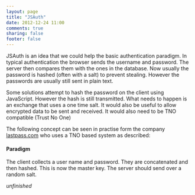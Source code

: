 ```yaml
---
layout: page
title: "JSAuth"
date: 2012-12-24 11:00
comments: true
sharing: false
footer: false
---
```

JSAuth is an idea that we could help the basic authentication paradigm. In
typical authentication the browser sends the username and password. The server
then compares them with the ones in the database. Now usually the password is
hashed (often with a salt) to prevent stealing. However the passwords are
usually still sent in plain text.

Some solutions attempt to hash the password on the client using JavaScript.
However the hash is still transmitted. What needs to happen is an exchange that
uses a one time salt. It would also be useful to allow encrypted data to be
sent and received. It would also need to be TNO compatible (Trust No One)

The following concept can be seen in practise form the company
[lastpass.com](http://lastpass.com/) who uses a TNO based system as described:

#### Paradigm ####

The client collects a user name and password. They are concatenated and then
hashed. This is now the master key. The server should send over a random salt.

_unfinished_
